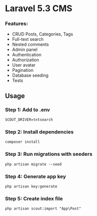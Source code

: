 # Laravel 5.3 CMS
### Features:
- CRUD Posts, Categories, Tags
- Full-text search
- Nested comments
- Admin panel
- Authentication
- Authorization
- User avatar
- Pagination
- Database seeding
- Tests

## Usage
### Step 1: Add to .env
`SCOUT_DRIVER=tntsearch`
### Step 2: Install dependencies
`composer install`
### Step 3: Run migrations with seeders
`php artisan migrate --seed`
### Step 4: Generate app key
`php artisan key:generate`
### Step 5: Create index file
`php artisan scout:import "App\Post"`